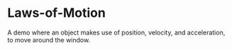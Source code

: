 # Laws-of-Motion
A demo where an object makes use of position, velocity, and acceleration, to move around the window.
